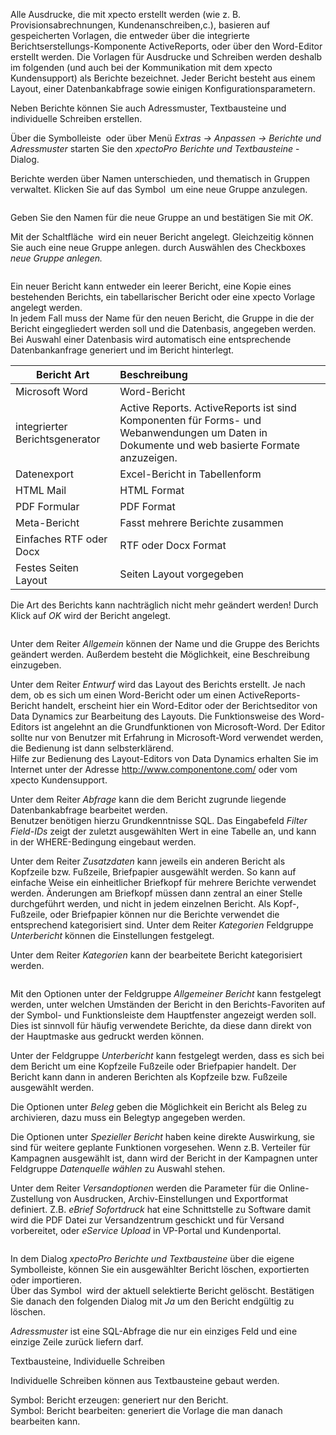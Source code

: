 <!DOCTYPE html>
<html>
<head>
<meta charset="utf-8">
<meta name="viewport" content="width=device-width, initial-scale=1.0">
<title>100_Berichte_und_Adressmuster.md</title>
<link rel="stylesheet" href="https://stackedit.io/res-min/themes/base.css" />
<script type="text/javascript" src="https://cdn.mathjax.org/mathjax/latest/MathJax.js?config=TeX-AMS_HTML"></script>
</head>
<body><div class="container"><p>Alle Ausdrucke, die mit xpecto erstellt werden (wie z. B. Provisionsabrechnungen, Kundenanschreiben,c.), basieren auf gespeicherten Vorlagen, die entweder über die integrierte Berichtserstellungs-Komponente ActiveReports, oder über den Word-Editor erstellt werden. Die Vorlagen für Ausdrucke und Schreiben werden deshalb im folgenden (und auch bei der Kommunikation mit dem xpecto Kundensupport) als Berichte bezeichnet. Jeder Bericht besteht aus einem Layout, einer Datenbankabfrage sowie einigen Konfigurationsparametern. </p>

<p>Neben Berichte können Sie auch Adressmuster, Textbausteine und individuelle Schreiben erstellen.</p>

<p>Über die Symbolleiste <img src="http://xpecto.github.io/docs/img/img_1442245724286.png" alt="" title=""> oder über Menü <em>Extras → Anpassen → Berichte und Adressmuster</em> starten Sie den <em>xpectoPro Berichte und Textbausteine</em> -Dialog.</p>

<p>Berichte werden über Namen unterschieden, und thematisch in Gruppen verwaltet. Klicken Sie auf das Symbol <img src="http://xpecto.github.io/docs/img/img_1424086630188.png" alt="" title=""> um eine neue Gruppe anzulegen. </p>

<p><img src="http://xpecto.github.io/docs/img/img_1424086718173.png" alt="" title=""></p>

<p>Geben Sie den Namen für die neue Gruppe an und bestätigen Sie mit <em>OK</em>.</p>

<p>Mit der Schaltfläche <img src="http://xpecto.github.io/docs/img/img_1424086982407.png" alt="" title=""> wird ein neuer Bericht angelegt. Gleichzeitig können Sie auch eine neue Gruppe anlegen. durch Auswählen des Checkboxes <em>neue Gruppe anlegen.</em> </p>

<p><img src="http://xpecto.github.io/docs/img/img_1442415998478.png" alt="" title=""></p>

<p>Ein neuer Bericht kann entweder ein leerer Bericht, eine Kopie eines bestehenden Berichts, ein tabellarischer Bericht oder eine xpecto Vorlage angelegt werden.  <br>
In jedem Fall muss der Name für den neuen Bericht, die Gruppe in die der Bericht eingegliedert werden soll und die Datenbasis, angegeben werden.  <br>
Bei Auswahl einer Datenbasis wird automatisch eine entsprechende Datenbankanfrage generiert und im Bericht hinterlegt. </p>

<table>
<thead>
<tr>
  <th>Bericht Art</th>
  <th align="left">Beschreibung</th>
</tr>
</thead>
<tbody><tr>
  <td>Microsoft Word</td>
  <td align="left">Word-Bericht</td>
</tr>
<tr>
  <td>integrierter Berichtsgenerator</td>
  <td align="left">Active Reports. ActiveReports ist sind Komponenten für Forms- und Webanwendungen um Daten in Dokumente und web basierte Formate anzuzeigen.</td>
</tr>
<tr>
  <td>Datenexport</td>
  <td align="left">Excel-Bericht in Tabellenform</td>
</tr>
<tr>
  <td>HTML Mail</td>
  <td align="left">HTML Format</td>
</tr>
<tr>
  <td>PDF Formular</td>
  <td align="left">PDF Format</td>
</tr>
<tr>
  <td>Meta-Bericht</td>
  <td align="left">Fasst mehrere Berichte zusammen</td>
</tr>
<tr>
  <td>Einfaches RTF oder Docx</td>
  <td align="left">RTF oder Docx Format</td>
</tr>
<tr>
  <td>Festes Seiten Layout</td>
  <td align="left">Seiten Layout vorgegeben</td>
</tr>
</tbody></table>


<p>Die Art des Berichts kann nachträglich nicht mehr geändert werden! Durch Klick auf <em>OK</em> wird der Bericht angelegt.</p>

<p><img src="http://xpecto.github.io/docs/img/img_1442317569556.png" alt="" title=""></p>

<p>Unter dem Reiter <em>Allgemein</em> können der Name und die Gruppe des Berichts geändert werden. Außerdem besteht die Möglichkeit, eine Beschreibung einzugeben.</p>

<p>Unter dem Reiter <em>Entwurf</em> wird das Layout des Berichts erstellt. Je nach dem, ob es sich um einen Word-Bericht oder um einen ActiveReports-Bericht handelt, erscheint hier ein Word-Editor oder der Berichtseditor von Data Dynamics zur Bearbeitung des Layouts. Die Funktionsweise des Word-Editors ist angelehnt an die Grundfunktionen von Microsoft-Word. Der Editor sollte nur von Benutzer mit Erfahrung in Microsoft-Word verwendet werden, die Bedienung ist dann selbsterklärend.  <br>
Hilfe zur Bedienung des Layout-Editors von Data Dynamics erhalten Sie im Internet unter der Adresse <a href="http://www.componentone.com/">http://www.componentone.com/</a> oder vom xpecto Kundensupport.</p>

<p>Unter dem Reiter <em>Abfrage</em> kann die dem Bericht zugrunde liegende Datenbankabfrage bearbeitet werden.  <br>
Benutzer benötigen hierzu Grundkenntnisse SQL. Das Eingabefeld <em>Filter Field-IDs</em> zeigt der zuletzt ausgewählten Wert in eine Tabelle an, und kann in der WHERE-Bedingung eingebaut werden.</p>

<p>Unter dem Reiter <em>Zusatzdaten</em> kann jeweils ein anderen Bericht als Kopfzeile bzw. Fußzeile, Briefpapier ausgewählt werden. So kann auf einfache Weise ein einheitlicher Briefkopf für mehrere Berichte verwendet werden. Änderungen am Briefkopf müssen dann zentral an einer Stelle durchgeführt werden, und nicht in jedem einzelnen Bericht. Als Kopf-, Fußzeile, oder Briefpapier können nur die Berichte verwendet die entsprechend kategorisiert sind. Unter dem Reiter <em>Kategorien</em>  Feldgruppe <em>Unterbericht</em> können die Einstellungen festgelegt.</p>

<p>Unter dem Reiter <em>Kategorien</em> kann der bearbeitete Bericht kategorisiert werden. </p>

<p><img src="http://xpecto.github.io/docs/img/img_1442317999574.png" alt="" title=""></p>

<p>Mit den Optionen unter der Feldgruppe <em>Allgemeiner Bericht</em> kann festgelegt werden, unter welchen Umständen der Bericht in den Berichts-Favoriten auf der Symbol- und Funktionsleiste dem Hauptfenster angezeigt werden soll. Dies ist sinnvoll für häufig verwendete Berichte, da diese dann direkt von der Hauptmaske aus gedruckt werden können.</p>

<p>Unter der Feldgruppe <em>Unterbericht</em> kann festgelegt werden, dass es sich bei dem Bericht um eine Kopfzeile Fußzeile oder Briefpapier handelt. Der Bericht kann dann in anderen Berichten als Kopfzeile bzw. Fußzeile ausgewählt werden. </p>

<p>Die Optionen unter <em>Beleg</em> geben die Möglichkeit ein Bericht als Beleg zu archivieren, dazu muss ein Belegtyp angegeben werden.</p>

<p>Die Optionen unter <em>Spezieller Bericht</em> haben keine direkte Auswirkung, sie sind für weitere geplante Funktionen vorgesehen. Wenn z.B. Verteiler für Kampagnen ausgewählt ist, dann wird der Bericht in der Kampagnen unter Feldgruppe <em>Datenquelle wählen</em> zu Auswahl stehen.</p>

<p>Unter dem Reiter <em>Versandoptionen</em> werden die Parameter für die Online-Zustellung von Ausdrucken, Archiv-Einstellungen und Exportformat definiert. Z.B. <em>eBrief Sofortdruck</em> hat eine Schnittstelle zu Software damit wird die PDF Datei zur Versandzentrum geschickt und für Versand vorbereitet, oder <em>eService Upload</em> in VP-Portal und Kundenportal.</p>

<p><img src="http://xpecto.github.io/docs/img/img_1442570315303.png" alt="" title=""></p>

<p>In dem Dialog <em>xpectoPro Berichte und Textbausteine</em> über die eigene Symbolleiste, können Sie ein ausgewählter Bericht löschen, exportierten oder importieren.  <br>
Über das Symbol <img src="http://xpecto.github.io/docs/img/img_1424865740751.png" alt="" title="">  wird der aktuell selektierte Bericht gelöscht. Bestätigen Sie danach den folgenden Dialog mit <em>Ja</em> um den Bericht endgültig zu löschen.</p>

<p><em>Adressmuster</em> ist eine SQL-Abfrage die nur ein einziges Feld und eine einzige Zeile zurück liefern darf.</p>

<p>Textbausteine, Individuelle Schreiben</p>

<p>Individuelle Schreiben können aus Textbausteine gebaut werden.</p>

<p>Symbol: Bericht erzeugen: generiert nur den Bericht. <br>
Symbol: Bericht bearbeiten: generiert die Vorlage die man danach bearbeiten kann.</p></div></body>
</html>